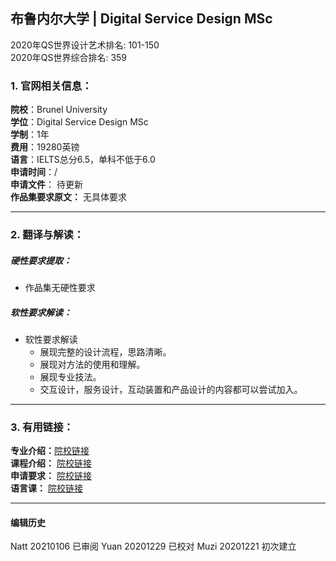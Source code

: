 ## 布鲁内尔大学 | Digital Service Design MSc

2020年QS世界设计艺术排名: 101-150  
2020年QS世界综合排名: 359  

### 1. 官网相关信息：  

**院校**：Brunel University  
**学位**：Digital Service Design MSc    
**学制**：1年    
**费用**：19280英镑    
**语言**：IELTS总分6.5，单科不低于6.0  
**申请时间**：/  
**申请文件**： 待更新    
**作品集要求原文：** 无具体要求     

---


### 2. 翻译与解读：  

##### 硬性要求提取：
- 作品集无硬性要求    

##### 软性要求解读：  
- 软性要求解读  
  - 展现完整的设计流程，思路清晰。  
  - 展现对方法的使用和理解。  
  - 展现专业技法。  
  - 交互设计，服务设计，互动装置和产品设计的内容都可以尝试加入。  

---


### 3. 有用链接：

**专业介绍：**[院校链接](https://www.brunel.ac.uk/study/postgraduate/Digital-Service-Design-MSc)  
**课程介绍：** [院校链接](https://www.brunel.ac.uk/study/postgraduate/Digital-Service-Design-MSc)  
**申请要求：** [院校链接](https://www.brunel.ac.uk/study/postgraduate/Digital-Service-Design-MSc)  
**语言课：** [院校链接](https://www.brunel.ac.uk/international/language-centre/Pre-sessional-English)  




---


#### 编辑历史  
Natt 20210106 已审阅
Yuan 20201229 已校对
Muzi 20201221 初次建立
